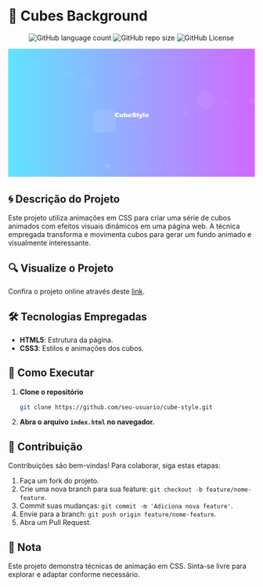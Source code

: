 <!-- Projeto Finalizado -->
# 🧊 Cubes Background
<p align="center">
  <!-- Contador de linguagens do GitHub -->
  <img alt="GitHub language count" src="https://img.shields.io/github/languages/count/devAndreotti/cubes-background?color=FFF&labelColor=7fc0fd&style=flat-square">
  <!-- Tamanho do repositório no GitHub -->
  <img alt="GitHub repo size" src="https://img.shields.io/github/repo-size/devAndreotti/cubes-background?color=FFF&labelColor=97a6fd&style=flat-square">
  <!-- Licença do GitHub -->
  <img alt="GitHub License" src="https://img.shields.io/github/license/devAndreotti/devAndreotti?color=FFF&labelColor=a893fd&style=flat-square">
</p>

<div align="center">
  <img src="./Cubes.png" alt="Cube Banner"/>
</div>

## 🌀 Descrição do Projeto
Este projeto utiliza animações em CSS para criar uma série de cubos animados com efeitos visuais dinâmicos em uma página web. A técnica empregada transforma e movimenta cubos para gerar um fundo animado e visualmente interessante.
## 🔍 Visualize o Projeto
Confira o projeto online através deste [link](https://devandreotti.github.io/cubes-background/).

## 🛠 Tecnologias Empregadas
- **HTML5**: Estrutura da página.
- **CSS3**: Estilos e animações dos cubos.

## 🧭 Como Executar
1. **Clone o repositório**
   ```bash
   git clone https://github.com/seu-usuario/cube-style.git
   ```
2. **Abra o arquivo `index.html` no navegador.**

## 💪 Contribuição
Contribuições são bem-vindas! Para colaborar, siga estas etapas:
1. Faça um fork do projeto.
2. Crie uma nova branch para sua feature: `git checkout -b feature/nome-feature`.
3. Commit suas mudanças: `git commit -m 'Adiciona nova feature'`.
4. Envie para a branch: `git push origin feature/nome-feature`.
5. Abra um Pull Request.

## 📝 Nota
Este projeto demonstra técnicas de animação em CSS. Sinta-se livre para explorar e adaptar conforme necessário.
